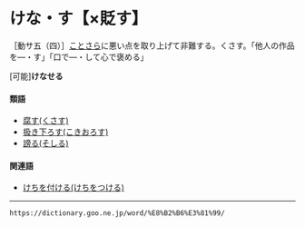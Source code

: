 # けな・す【×貶す】

［動サ五（四）］[ことさら](ことさら（殊更）)に悪い点を取り上げて非難する。くさす。「他人の作品を―・す」「口で―・して心で褒める」

\[可能\]**けなせる**

#### 類語

-   [腐す(くさす)](https://dictionary.goo.ne.jp/word/%E8%85%90%E3%81%99_%28%E3%81%8F%E3%81%95%E3%81%99%29/#jn-61034)
-   [扱き下ろす(こきおろす)](https://dictionary.goo.ne.jp/word/%E6%89%B1%E3%81%8D%E4%B8%8B%E3%82%8D%E3%81%99/#jn-76448)
-   [謗る(そしる)](https://dictionary.goo.ne.jp/word/%E8%AC%97%E3%82%8B/#jn-130593)

#### 関連語

-   [けちを付ける(けちをつける)](https://dictionary.goo.ne.jp/word/%E3%81%91%E3%81%A1%E3%82%92%E4%BB%98%E3%81%91%E3%82%8B/#jn-68043)

---
`https://dictionary.goo.ne.jp/word/%E8%B2%B6%E3%81%99/`